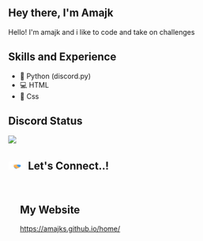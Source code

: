 ## Hey there, I'm Amajk

Hello! I'm amajk and i like to code and take on challenges

## Skills and Experience
* 🐍 Python (discord.py)
* 💻 HTML
* 🎨 Css

## Discord Status
<img src="https://discord.c99.nl/widget/theme-4/1012685828423684126.png" width="512" >

## <img src="https://github.com/0xAbdulKhalid/0xAbdulKhalid/raw/main/assets/mdImages/handshake.gif" width ="35"><b> Let's Connect..!</b>
<br>
<div align='left' id="contact">
<ul>

## My Website
  https://amajks.github.io/home/
